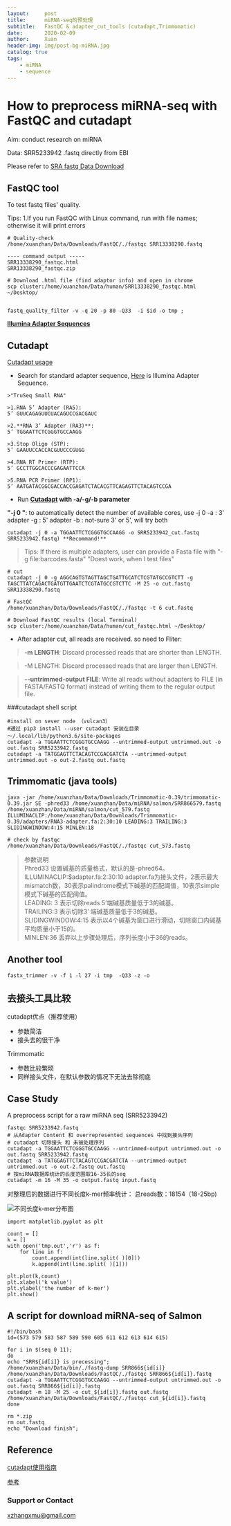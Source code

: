```yaml
---
layout:     post
title:      miRNA-seq的预处理
subtitle:   FastQC & adapter_cut_tools (cutadapt,Trimmomatic)
date:       2020-02-09
author:     Xuan
header-img: img/post-bg-miRNA.jpg
catalog: true
tags:
    - miRNA
    - sequence
---
```


# How to preprocess miRNA-seq with FastQC and cutadapt

Aim: conduct research on miRNA 

Data: SRR5233942 .fastq directly from EBI 

Please refer to [SRA fastq Data Download](https://xuanrzhang.github.io/2021/02/20/Fastq%E4%B8%8B%E8%BD%BD/)


## FastQC tool
To test fastq files' quality.

Tips: 1.If you run FastQC with Linux command, run with file names; otherwise it will print errors

```
# Quality-check
/home/xuanzhan/Data/Downloads/FastQC/./fastqc SRR13338290.fastq

---- command output -----
SRR13338290_fastqc.html
SRR13338290_fastqc.zip

# Download .html file (find adaptor info) and open in chrome
scp cluster:/home/xuanzhan/Data/human/SRR13338290_fastqc.html ~/Desktop/


fastq_quality_filter -v -q 20 -p 80 -Q33  -i $id -o tmp ;
```

**[Illumina Adapter Sequences](https://support.illumina.com/content/dam/illumina-support/documents/documentation/chemistry_documentation/experiment-design/illumina-adapter-sequences-1000000002694-14.pdf)**

## Cutadapt

[Cutadapt usage](https://cutadapt.readthedocs.io/en/stable/guide.html#multiple-adapters)

- Search for standard adapter sequence, [Here](http://www.eurofinsgenomics.eu/media/1610545/illumina-adapter-sequences.pdf) is Illumina Adapter Sequence.

```
>"TruSeq Small RNA"

>1.RNA 5’ Adapter (RA5): 
5’ GUUCAGAGUUCUACAGUCCGACGAUC

>2.**RNA 3’ Adapter (RA3)**: 
5’ TGGAATTCTCGGGTGCCAAGG

>3.Stop Oligo (STP): 
5’ GAAUUCCACCACGUUCCCGUGG

>4.RNA RT Primer (RTP): 
5’ GCCTTGGCACCCGAGAATTCCA

>5.RNA PCR Primer (RP1): 
5’ AATGATACGGCGACCACCGAGATCTACACGTTCAGAGTTCTACAGTCCGA
```

- Run **[Cutadapt](https://cutadapt.readthedocs.io/en/stable/guide.html) with -a/-g/-b parameter** 

**"-j 0 "**: to automatically detect the number of available cores, use -j 0
-a : 3' adapter
-g : 5' adapter
-b : not-sure 3' or 5', will try both
```
cutadapt -j 0 -a TGGAATTCTCGGGTGCCAAGG -o SRR5233942_cut.fastq SRR5233942.fastq) **Recommand!**
```

>Tips: If there is multiple adapters, user can provide a Fasta file with "-g file:barcodes.fasta"
"Doest work, when I test files" 


```
# cut
cutadapt -j 0 -g AGGCAGTGTAGTTAGCTGATTGCATCTCGTATGCCGTCTT -g TAGCTTATCAGACTGATGTTGAATCTCGTATGCCGTCTTC -M 25 -o cut.fastq SRR13338290.fastq

# FastQC
/home/xuanzhan/Data/Downloads/FastQC/./fastqc -t 6 cut.fastq

# Download FastQC results (local Terminal)
scp cluster:/home/xuanzhan/Data/human/cut_fastqc.html ~/Desktop/
```


- After adapter cut, all reads are received. so need to Fliter:

>**-m LENGTH**: Discard processed reads that are shorter than LENGTH.

>-M LENGTH: Discard processed reads that are larger than LENGTH.

>**--untrimmed-output FILE**: Write all reads without adapters to FILE (in FASTA/FASTQ format) instead of writing them to the regular output file.

###cutadapt shell script
```
#install on sever node （vulcan3）
#通过 pip3 install --user cutadapt 安装在目录 ～/.local/lib/python3.6/site-packages
cutadapt -a TGGAATTCTCGGGTGCCAAGG --untrimmed-output untrimmed.out -o out.fastq SRR5233942.fastq 
cutadapt -a TATGGAGTTCTACAGTCCGACGATCTA --untrimmed-output untrimmed.out -o out-2.fastq out.fastq
```

## Trimmomatic (java tools)

```
java -jar /home/xuanzhan/Data/Downloads/Trimmomatic-0.39/trimmomatic-0.39.jar SE -phred33 /home/xuanzhan/Data/miRNA/salmon/SRR866579.fastq /home/xuanzhan/Data/miRNA/salmon/cut_579.fastq ILLUMINACLIP:/home/xuanzhan/Data/Downloads/Trimmomatic-0.39/adapters/RNA3-adapter.fa:2:30:10 LEADING:3 TRAILING:3 SLIDINGWINDOW:4:15 MINLEN:18

# check by fastqc
/home/xuanzhan/Data/Downloads/FastQC/./fastqc cut_573.fastq
```
> 参数说明  
Phred33 设置碱基的质量格式，默认的是-phred64。  
ILLUMINACLIP:$adapter.fa:2:30:10 adapter.fa为接头文件，2表示最大mismatch数，30表示palindrome模式下碱基的匹配阈值，10表示simple模式下碱基的匹配阈值。  
LEADING: 3 表示切除reads 5’端碱基质量低于3的碱基。  
TRAILING:3 表示切除3’ 端碱基质量低于3的碱基。  
SLIDINGWINDOW:4:15 表示以4个碱基为窗口进行滑动，切除窗口内碱基平均质量小于15的。  
MINLEN:36 丢弃以上步骤处理后，序列长度小于36的reads。

##  Another tool

```
fastx_trimmer -v -f 1 -l 27 -i tmp  -Q33 -z -o

```

## 去接头工具比较

cutadapt优点（推荐使用）
- 参数简洁
- 接头去的很干净

Trimmomatic
- 参数比较繁琐
- 同样接头文件，在默认参数的情况下无法去除彻底

## Case Study 

A preprocess script for a raw miRNA seq (SRR5233942)

```
fastqc SRR5233942.fastq
# 从Adapter Content 和 overrepresented sequences 中找到接头序列
# cutadapt 切除接头 和 未被处理序列
cutadapt -a TGGAATTCTCGGGTGCCAAGG --untrimmed-output untrimmed.out -o out.fastq SRR5233942.fastq 
cutadapt -a TATGGAGTTCTACAGTCCGACGATCTA --untrimmed-output untrimmed.out -o out-2.fastq out.fastq
# 按miRNA数据库统计的长度范围取16-35长的seq
cutadapt -m 16 -M 35 -o output.fastq input.fastq
```

对整理后的数据进行不同长度k-mer频率统计： 总reads数：18154（18-25bp)

![不同长度k-mer分布图](/img/post-ct-d_k.png)

```python_script_plot
import matplotlib.pyplot as plt

count = []
k = []
with open('tmp.out','r') as f:
    for line in f:
        count.append(int(line.split( )[0]))
        k.append(int(line.split( )[1]))

plt.plot(k,count)
plt.xlabel('k value')
plt.ylabel('the number of k-mer')
plt.show()

```

## A script for download miRNA-seq of Salmon 
```
#!/bin/bash
id=(573 579 583 587 589 590 605 611 612 613 614 615)

for i in $(seq 0 11);
do
echo "SRR${id[i]} is precessing";
/home/xuanzhan/Data/bin/./fastq-dump SRR866${id[i]}
/home/xuanzhan/Data/Downloads/FastQC/./fastqc SRR866${id[i]}.fastq
cutadapt -a TGGAATTCTCGGGTGCCAAGG --untrimmed-output untrimmed.out -o out.fastq SRR866${id[i]}.fastq
cutadapt -m 18 -M 25 -o cut_${id[i]}.fastq out.fastq
/home/xuanzhan/Data/Downloads/FastQC/./fastqc cut_${id[i]}.fastq
done

rm *.zip
rm out.fastq
echo "Download finish";
```

## Reference

[cutadapt使用指南](https://zhuanlan.zhihu.com/p/57037645)

[参考](https://www.jianshu.com/p/cf0a7b937413)

### Support or Contact

xzhangxmu@gmail.com





